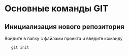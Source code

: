 # Основные команды GIT

## Инициализация нового репозитория

Войдите в папку с файлами проекта и введите команду
```
   git init
```
